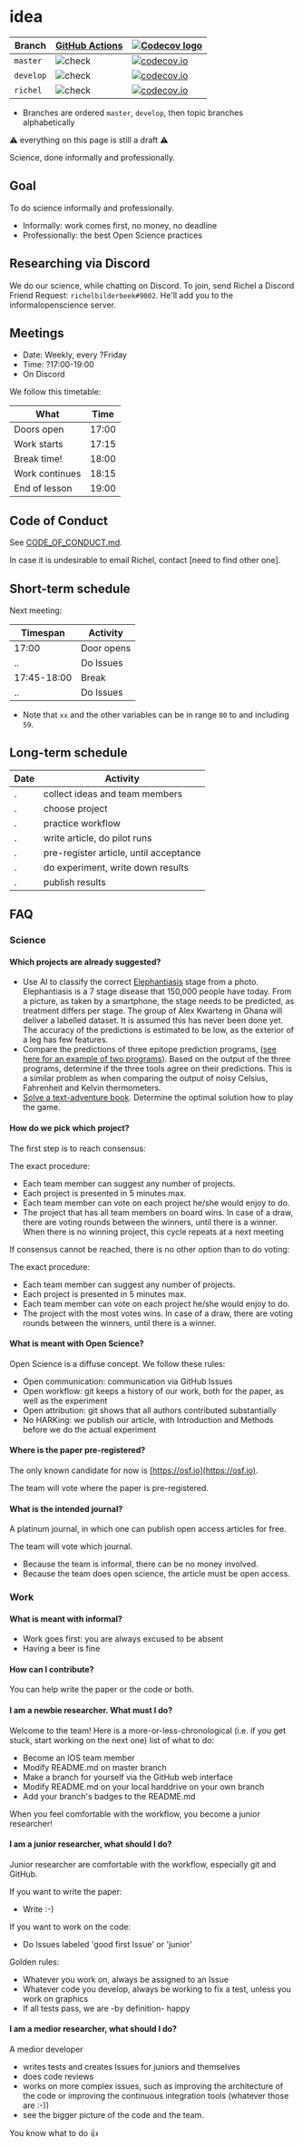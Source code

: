 # idea

Branch     |[GitHub Actions](https://github.com/tresinformal/game/actions)                                       |[![Codecov logo](man/figures/Codecov.png)](https://www.codecov.io)
-----------|-----------------------------------------------------------------------------------------------------|-------------------------------------------------------------------------------------------------------------------------------------------------------
`master`   |![check](https://github.com/informalopenscience/idea/workflows/check/badge.svg?branch=master)   |[![codecov.io](https://codecov.io/github/informalopenscience/idea/coverage.svg?branch=master)](https://codecov.io/github/informalopenscience/idea/branch/master)
`develop`  |![check](https://github.com/informalopenscience/idea/workflows/check/badge.svg?branch=develop)  |[![codecov.io](https://codecov.io/github/informalopenscience/idea/coverage.svg?branch=develop)](https://codecov.io/github/informalopenscience/idea/branch/develop)
`richel`   |![check](https://github.com/informalopenscience/idea/workflows/check/badge.svg?branch=richel)   |[![codecov.io](https://codecov.io/github/informalopenscience/idea/coverage.svg?branch=richel)](https://codecov.io/github/informalopenscience/idea/branch/richel)

 * Branches are ordered `master`, `develop`, then topic branches alphabetically

:warning: everything on this page is still a draft :warning:

Science, done informally and professionally.

## Goal

To do science informally and professionally.

 * Informally: work comes first, no money, no deadline
 * Professionally: the best Open Science practices

## Researching via Discord

We do our science, while chatting on Discord.
To join, send Richel a Discord Friend Request: `richelbilderbeek#9002`.
He'll add you to the informalopenscience server.

## Meetings

 * Date: Weekly, every ?Friday
 * Time: ?17:00-19:00
 * On Discord

We follow this timetable:

What             | Time
-----------------|------
Doors open       | 17:00
Work starts      | 17:15
Break time!      | 18:00
Work continues   | 18:15
End of lesson    | 19:00

## Code of Conduct

See [CODE_OF_CONDUCT.md](CODE_OF_CONDUCT.md).

In case it is undesirable to email Richel,
contact [need to find other one].

## Short-term schedule

Next meeting:

Timespan    |Activity
------------|--------------------------------------------------------------------------
17:00       |Door opens
..          |Do Issues
17:45-18:00 |Break
..          |Do Issues

 * Note that `xx` and the other variables can be in range `00` to and including `59`. 

## Long-term schedule

Date       |Activity
-----------|--------------------------------------------------------------------------
.          |collect ideas and team members
.          |choose project
.          |practice workflow
.          |write article, do pilot runs
.          |pre-register article, until acceptance
.          |do experiment, write down results
.          |publish results

## FAQ

### Science

#### Which projects are already suggested?

 * Use AI to classify the correct 
   [Elephantiasis](https://en.wikipedia.org/wiki/Elephantiasis) 
   stage from a photo.
   Elephantiasis is a 7 stage disease that 150,000 people have today.
   From a picture, as taken by a smartphone,
   the stage needs to be predicted, as treatment differs per stage. 
   The group of Alex Kwarteng in Ghana will deliver a labelled dataset.
   It is assumed this has never been done yet.
   The accuracy of the predictions is estimated to be low, as
   the exterior of a leg has few features.
 * Compare the predictions of three epitope prediction programs,
   ([see here for an example of two programs](https://github.com/richelbilderbeek/ep_vs_mhcn)).
   Based on the output of the three programs, determine if the three tools
   agree on their predictions. This is a similar problem as when comparing
   the output of noisy Celsius, Fahrenheit and Kelvin thermometers.
 * [Solve a text-adventure book](https://github.com/richelbilderbeek/CityOfThieves/tree/master/Article#city-of-thieves-solved).
   Determine the optimal solution how to play the game.

#### How do we pick which project?

The first step is to reach consensus:

The exact procedure:
 * Each team member can suggest any number of projects.
 * Each project is presented in 5 minutes max.
 * Each team member can vote on each project he/she would enjoy to do.
 * The project that has all team members on board wins. 
   In case of a draw, there are voting rounds between the winners, 
   until there is a winner.
   When there is no winning project, this cycle repeats at a next meeting

If consensus cannot be reached, there is no other option than to do voting:

The exact procedure:
 * Each team member can suggest any number of projects.
 * Each project is presented in 5 minutes max.
 * Each team member can vote on each project he/she would enjoy to do.
 * The project with the most votes wins. 
   In case of a draw, there are voting rounds between the winners, 
   until there is a winner.

#### What is meant with Open Science?

Open Science is a diffuse concept.
We follow these rules:

 * Open communication: communication via GitHub Issues
 * Open workflow: git keeps a history of our work, both for the paper,
   as well as the experiment
 * Open attribution: git shows that all authors contributed substantially
 * No HARKing: we publish our article, with Introduction and Methods
   before we do the actual experiment

#### Where is the paper pre-registered?

The only known candidate for now is [https://osf.io](https://osf.io).

The team will vote where the paper is pre-registered.

#### What is the intended journal?

A platinum journal, in which one can publish open access articles for free.

The team will vote which journal.

 * Because the team is informal, there can be no money involved.
 * Because the team does open science, the article must be open access.

### Work

#### What is meant with informal?

 * Work goes first: you are always excused to be absent
 * Having a beer is fine

#### How can I contribute?

You can help write the paper or the code or both. 

#### I am a newbie researcher. What must I do?

Welcome to the team! Here is a more-or-less-chronological (i.e. if you
get stuck, start working on the next one) list of what to do:

 * Become an IOS team member
 * Modify README.md on master branch
 * Make a branch for yourself via the GitHub web interface
 * Modify README.md on your local harddrive on your own branch
 * Add your branch's badges to the README.md

When you feel comfortable with the workflow, you become a junior researcher!

#### I am a junior researcher, what should I do?

Junior researcher are comfortable with the workflow,
especially git and GitHub. 

If you want to write the paper:

 * Write :-)

If you want to work on the code:

 * Do Issues labeled 'good first Issue' or 'junior'

Golden rules:

 * Whatever you work on, always be assigned to an Issue
 * Whatever code you develop, always be working to fix a test,
   unless you work on graphics
 * If all tests pass, we are -by definition- happy

#### I am a medior researcher, what should I do?

A medior developer 

 * writes tests and creates Issues for juniors and themselves
 * does code reviews
 * works on more complex issues, such as improving the architecture of
   the code or improving the continuous integration tools (whatever those are :-))
 * see the bigger picture of the code and the team.

You know what to do :+1:

